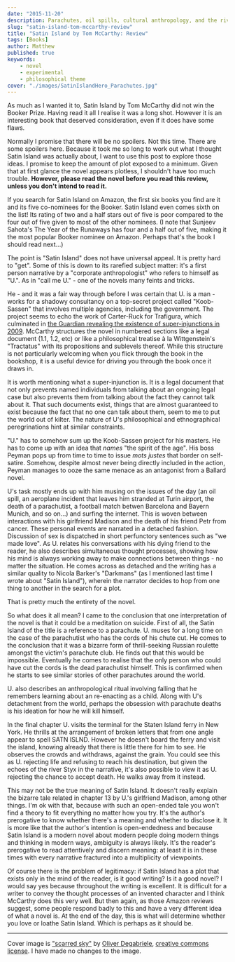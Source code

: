 ```yaml
---
date: "2015-11-20"
description: Parachutes, oil spills, cultural anthropology, and the river Styx. Of course.
slug: "satin-island-tom-mccarthy-review" 
title: "Satin Island by Tom McCarthy: Review"
tags: [Books]
author: Matthew
published: true
keywords:
    - novel
    - experimental
    - philosophical theme
cover: "./images/SatinIslandHero_Parachutes.jpg"
---
```


As much as I wanted it to, Satin Island by Tom McCarthy did not win the Booker Prize. Having read it all I realise it was a long shot. However it is an interesting book that deserved consideration, even if it does have some flaws.

Normally I promise that there will be no spoilers. Not this time. There are some spoilers here. Because it took me so long to work out what I thought Satin Island was actually about, I want to use this post to explore those ideas. I promise to keep the amount of plot exposed to a minimum. Given that at first glance the novel appears plotless, I shouldn't have too much trouble. **However, please read the novel before you read this review, unless you don't intend to read it.**

If you search for Satin Island on Amazon, the first six books you find are it and its five co-nominees for the Booker. Satin Island even comes sixth on the list! Its rating of two and a half stars out of five is poor compared to the four out of five given to most of the other nominees. (I note that Sunjeev Sahota's The Year of the Runaways has four and a half out of five, making it the most popular Booker nominee on Amazon. Perhaps that's the book I should read next...)

The point is "Satin Island" does not have universal appeal. It is pretty hard to "get". Some of this is down to its rarefied subject matter: it's a first person narrative by a "corporate anthropologist" who refers to himself as "U.". As in "call me U." - one of the novels many feints and tricks.

He - and it was a fair way through before I was certain that U. is a man - works for a shadowy consultancy on a top-secret project called "Koob-Sassen" that involves multiple agencies, including the government. The project seems to echo the work of Carter-Ruck for Trafigura, which culminated in [the Guardian revealing the existence of super-injunctions in 2009](http://image.guardian.co.uk/sys-files/Guardian/documents/2009/10/20/SUPER-INJUNCTION.pdf). McCarthy structures the novel in numbered sections like a legal document (1.1, 1.2, etc) or like a philosophical treatise à la Wittgenstein's "Tractatus" with its propositions and sublevels thereof. While this structure is not particularly welcoming when you flick through the book in the bookshop, it is a useful device for driving you through the book once it draws  in.

It is worth mentioning what a super-injunction is. It is a legal document that not only prevents named individuals from talking about an ongoing legal case but also prevents them from talking about the fact they cannot talk about it. That such documents exist, things that are almost guaranteed to exist because the fact that no one can talk about them, seem to me to put the world out of kilter. The nature of U's philosophical and ethnographical peregrinations hint at similar constraints.

"U." has to somehow sum up the Koob-Sassen project for his masters. He has to come up with an idea that _names_ "the spirit of the age". His boss Peyman pops up from time to time to issue _mots justes_ that border on self-satire. Somehow, despite almost never being directly included in the action, Peyman manages to ooze the same menace as an antagonist from a Ballard novel.

U's task mostly ends up with him musing on the issues of the day (an oil spill, an aeroplane incident that leaves him stranded at Turin airport, the death of a parachutist, a football match betwen Barcelona and Bayern Munich, and so on...) and surfing the internet. This is woven between interactions with his girlfriend Madison and the death of his friend Petr from cancer. These personal events are narrated in a detached fashion. Discussion of sex is dispatched in short perfunctory sentences such as "we made love". As U. relates his conversations with his dying friend to the reader, he also describes simultaneous thought processes, showing how his mind is always working away to make connections between things - no matter the situation. He comes across as detached and the writing has a similar quality to Nicola Barker's "Darkmans" (as I mentioned last time I wrote about "Satin Island"), wherein the narrator decides to hop from one thing to another in the search for a plot.

That is pretty much the entirety of the novel.

So what does it all mean? I came to the conclusion that one interpretation of the novel is that it could be a meditation on suicide. First of all, the Satin Island of the title is a reference to a parachute. U. muses for a long time on the case of the parachutist who has the cords of his chute cut. He comes to the conclusion that it was a bizarre form of thrill-seeking Russian roulette amongst the victim's parachute club. He finds out that this would be impossible. Eventually he comes to realise that the only person who could have cut the cords is the dead parachutist himself. This is confirmed when he starts to see similar stories of other parachutes around the world.

U. also describes an anthropological ritual involving falling that he remembers learning about an re-enacting as a child. Along with U's detachment from the world, perhaps the obsession with parachute deaths is his ideation for how he will kill himself.

In the final chapter U. visits the terminal for the Staten Island ferry in New York. He thrills at the arrangement of broken letters that from one angle appear to spell SATN ISLND. However he doesn't board the ferry and visit the island, knowing already that there is little there for him to see. He observes the crowds and withdraws, against the grain. You could see this as U. rejecting life and refusing to reach his destination, but given the echoes of the river Styx in the narrative, it's also possible to view it as U. rejecting the chance to accept death. He walks away from it instead.

This may not be the true meaning of Satin Island. It doesn't really explain the bizarre tale related in chapter 13 by U.'s girlfriend Madison, among other things. I'm ok with that, because with such an open-ended tale you won't find a theory to fit everything no matter how you try. It's the author's prerogative to know whether there's a meaning and whether to disclose it. It is more like that the author's intention is open-endedness and because Satin Island is a modern novel about modern people doing modern things and thinking in modern ways, ambiguity is always likely. It's the reader's prerogative to read attentively and discern meaning: at least it is in these times with every narrative fractured into a multiplicity of viewpoints.

Of course there is the problem of legitimacy: if Satin Island has a plot that exists only in the mind of the reader, is it good writing? Is it a good novel? I would say yes because throughout the writing is excellent. It is difficult for a writer to convey the thought processes of an invented character and I think McCarthy does this very well. But then again, as those Amazon reviews suggest, some people respond badly to this and have a very different idea of what a novel is. At the end of the day, this is what will determine whether you love or loathe Satin Island. Which is perhaps as it should be.

* * *

Cover image is ["scarred sky"](https://flic.kr/p/5Zk7bZ) by [Oliver Degabriele](https://www.flickr.com/photos/oliverd/), [creative commons license](https://creativecommons.org/licenses/by-nc-nd/2.0/). I have made no changes to the image.